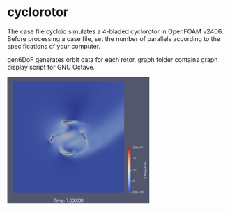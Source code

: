 # cyclorotor
The case file cycloid simulates a 4-bladed cyclorotor in OpenFOAM v2406. Before processing a case file, set the number of parallels according to the specifications of your computer.  

gen6DoF generates orbit data for each rotor. graph folder contains graph display script for GNU Octave.  

![image](./images/cycloid.png)
